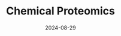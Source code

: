 ---
title: "Chemical Proteomics"
collection: publications
permalink: \_Resources\Proteomics.md
excerpt: 'In situ photolabeling and TMT-based proteomic analysis of Probe Targets'
date: 2024-08-29
#venue: 'Preprint'
#slidesurl: #'http://academicpages.github.io/files/slides1.pdf'
paperurl: 'https://hanigan-lab.org/Protocols/Proteomics/Chemical_Proteomic_Protocols.docx"'
---